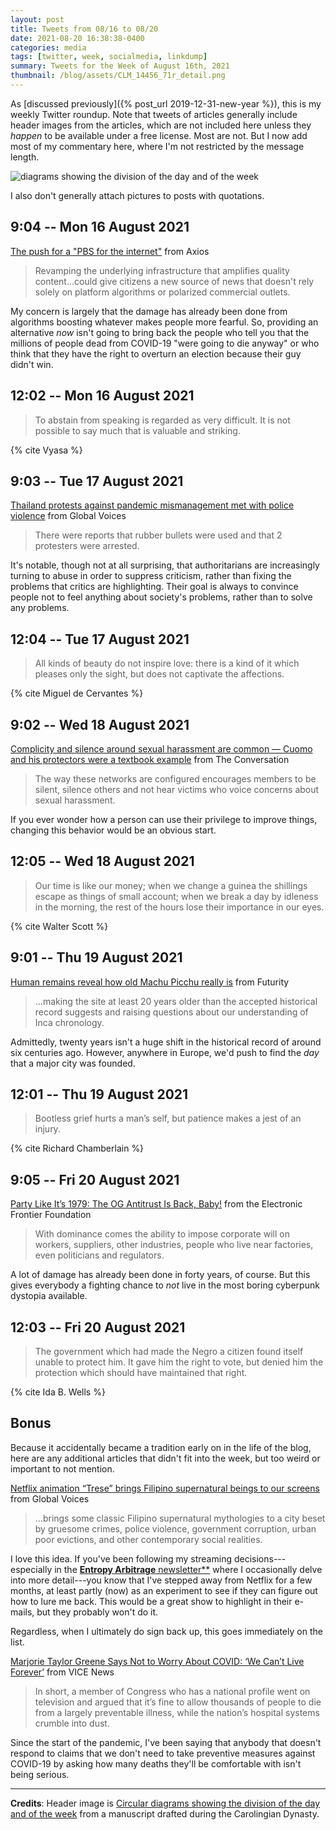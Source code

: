 ```yaml
---
layout: post
title: Tweets from 08/16 to 08/20
date: 2021-08-20 16:38:38-0400
categories: media
tags: [twitter, week, socialmedia, linkdump]
summary: Tweets for the Week of August 16th, 2021
thumbnail: /blog/assets/CLM_14456_71r_detail.png
---
```


As [discussed previously]({% post_url 2019-12-31-new-year %}), this is my weekly Twitter roundup.  Note that tweets of articles generally include header images from the articles, which are not included here unless they *happen* to be available under a free license.  Most are not.  But I now add most of my commentary here, where I'm not restricted by the message length.

![diagrams showing the division of the day and of the week](/blog/assets/CLM_14456_71r_detail.png "diagrams showing the division of the day and of the week")

I also don't generally attach pictures to posts with quotations.

## 9:04 -- Mon 16 August 2021

[<i class="fab fa-twitter-square"></i>](https://jcolag.github.io/twitter/1427254817978822658) [The push for a "PBS for the internet"](https://www.axios.com/pbs-internet-online-information-nonprofit-e9a78344-ae58-4214-9cb6-974ab9576cb1.html) from Axios

 > Revamping the underlying infrastructure that amplifies quality content...could give citizens a new source of news that doesn't rely solely on platform algorithms or polarized commercial outlets.

My concern is largely that the damage has already been done from algorithms boosting whatever makes people more fearful.  So, providing an alternative *now* isn't going to bring back the people who tell you that the millions of people dead from COVID-19 "were going to die anyway" or who think that they have the right to overturn an election because their guy didn't win.

## 12:02 -- Mon 16 August 2021

[<i class="fab fa-twitter-square"></i>](https://jcolag.github.io/twitter/1427299612902137856)

 > To abstain from speaking is regarded as very difficult. It is not possible to say much that is valuable and striking.

{% cite Vyasa %}

## 9:03 -- Tue 17 August 2021

[<i class="fab fa-twitter-square"></i>](https://jcolag.github.io/twitter/1427616954165174274) [Thailand protests against pandemic mismanagement met with police violence](https://globalvoices.org/2021/08/10/thailand-protests-against-pandemic-mismanagement-met-with-police-violence/) from Global Voices

 > There were reports that rubber bullets were used and that 2 protesters were arrested.

It's notable, though not at all surprising, that authoritarians are increasingly turning to abuse in order to suppress criticism, rather than fixing the problems that critics are highlighting.  Their goal is always to convince people not to feel anything about society's problems, rather than to solve any problems.

## 12:04 -- Tue 17 August 2021

[<i class="fab fa-twitter-square"></i>](https://jcolag.github.io/twitter/1427662504197431300)

 > All kinds of beauty do not inspire love: there is a kind of it which pleases only the sight, but does not captivate the affections.

{% cite Miguel de Cervantes %}

## 9:02 -- Wed 18 August 2021

[<i class="fab fa-twitter-square"></i>](https://jcolag.github.io/twitter/1427979090313707523) [Complicity and silence around sexual harassment are common — Cuomo and his protectors were a textbook example](https://theconversation.com/complicity-and-silence-around-sexual-harassment-are-common-cuomo-and-his-protectors-were-a-textbook-example-165930) from The Conversation

 > The way these networks are configured encourages members to be silent, silence others and not hear victims who voice concerns about sexual harassment.

If you ever wonder how a person can use their privilege to improve things, changing this behavior would be an obvious start.

## 12:05 -- Wed 18 August 2021

[<i class="fab fa-twitter-square"></i>](https://jcolag.github.io/twitter/1428025143633367041)

 > Our time is like our money; when we change a guinea the shillings escape as things of small account; when we break a day by idleness in the morning, the rest of the hours lose their importance in our eyes.

{% cite Walter Scott %}

## 9:01 -- Thu 19 August 2021

[<i class="fab fa-twitter-square"></i>](https://jcolag.github.io/twitter/1428341226479120385) [Human remains reveal how old Machu Picchu really is](https://www.futurity.org/machu-picchu-age-archaeology-history-2611362/) from Futurity

 > ...making the site at least 20 years older than the accepted historical record suggests and raising questions about our understanding of Inca chronology.

Admittedly, twenty years isn't a huge shift in the historical record of around six centuries ago.  However, anywhere in Europe, we'd push to find the *day* that a major city was founded.

## 12:01 -- Thu 19 August 2021

[<i class="fab fa-twitter-square"></i>](https://jcolag.github.io/twitter/1428386524995928066)

 > Bootless grief hurts a man’s self, but patience makes a jest of an injury.

{% cite Richard Chamberlain %}

## 9:05 -- Fri 20 August 2021

[<i class="fab fa-twitter-square"></i>](https://jcolag.github.io/twitter/1428704621049098245) [Party Like It’s 1979: The OG Antitrust Is Back, Baby!](https://www.eff.org/deeplinks/2021/08/party-its-1979-og-antitrust-back-baby) from the Electronic Frontier Foundation

 > With dominance comes the ability to impose corporate will on workers, suppliers, other industries, people who live near factories, even politicians and regulators.

A lot of damage has already been done in forty years, of course.  But this gives everybody a fighting chance to *not* live in the most boring cyberpunk dystopia available.

## 12:03 -- Fri 20 August 2021

[<i class="fab fa-twitter-square"></i>](https://jcolag.github.io/twitter/1428749416127598594)

 > The government which had made the Negro a citizen found itself unable to protect him. It gave him the right to vote, but denied him the protection which should have maintained that right.

{% cite Ida B. Wells %}

## Bonus

Because it accidentally became a tradition early on in the life of the blog, here are any additional articles that didn't fit into the week, but too weird or important to not mention.

<i class="fas fa-square"></i> [Netflix animation “Trese” brings Filipino supernatural beings to our screens](https://globalvoices.org/2021/08/11/netflix-animation-trese-brings-filipino-supernatural-beings-into-the-screens/) from Global Voices

 > ...brings some classic Filipino supernatural mythologies to a city beset by gruesome crimes, police violence, government corruption, urban poor evictions, and other contemporary social realities.

I love this idea.  If you've been following my streaming decisions---especially in the [**Entropy Arbitrage** newsletter**](https://entropy-arbitrage.mailchimpsites.com/) where I occasionally delve into more detail---you know that I've stepped away from Netflix for a few months, at least partly (now) as an experiment to see if they can figure out how to lure me back.  This would be a great show to highlight in their e-mails, but they probably won't do it.

Regardless, when I ultimately do sign back up, this goes immediately on the list.

<i class="fas fa-square"></i> [Marjorie Taylor Greene Says Not to Worry About COVID: ‘We Can’t Live Forever’](https://www.vice.com/en_us/article/k78ymx/marjorie-taylor-greene-covid-deaths-hospitals) from VICE News

 > In short, a member of Congress who has a national profile went on television and argued that it’s fine to allow thousands of people to die from a largely preventable illness, while the nation’s hospital systems crumble into dust.

Since the start of the pandemic, I've been saying that anybody that doesn't respond to claims that we don't need to take preventive measures against COVID-19 by asking how many deaths they'll be comfortable with isn't being serious.

* * *

**Credits**:  Header image is [Circular diagrams showing the division of the day and of the week](https://commons.wikimedia.org/wiki/File:CLM_14456_71r_detail.jpg) from a manuscript drafted during the Carolingian Dynasty.
